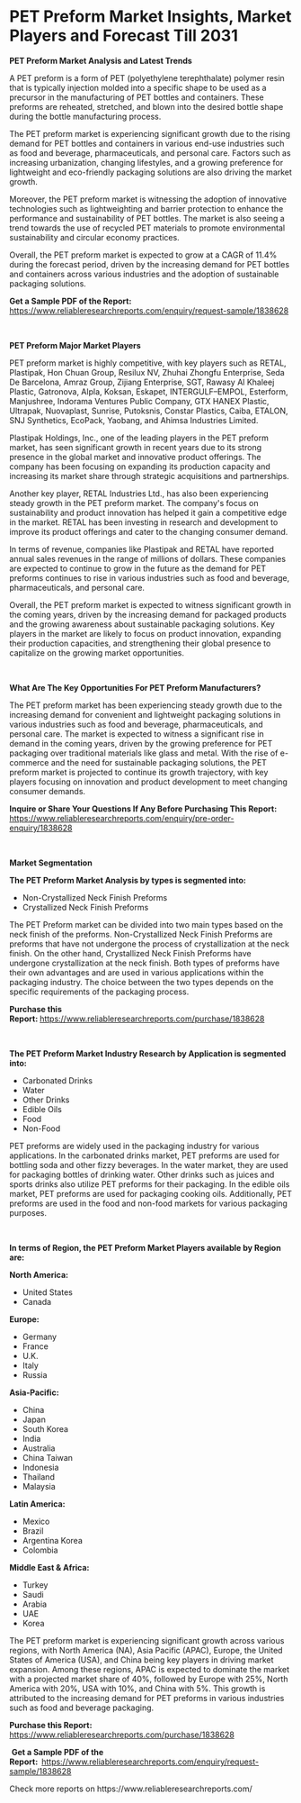 <p><h1>PET Preform Market Insights, Market Players and Forecast Till 2031</h1></p><p><strong>PET Preform Market Analysis and Latest Trends</strong></p>
<p><p>A PET preform is a form of PET (polyethylene terephthalate) polymer resin that is typically injection molded into a specific shape to be used as a precursor in the manufacturing of PET bottles and containers. These preforms are reheated, stretched, and blown into the desired bottle shape during the bottle manufacturing process.</p><p>The PET preform market is experiencing significant growth due to the rising demand for PET bottles and containers in various end-use industries such as food and beverage, pharmaceuticals, and personal care. Factors such as increasing urbanization, changing lifestyles, and a growing preference for lightweight and eco-friendly packaging solutions are also driving the market growth.</p><p>Moreover, the PET preform market is witnessing the adoption of innovative technologies such as lightweighting and barrier protection to enhance the performance and sustainability of PET bottles. The market is also seeing a trend towards the use of recycled PET materials to promote environmental sustainability and circular economy practices.</p><p>Overall, the PET preform market is expected to grow at a CAGR of 11.4% during the forecast period, driven by the increasing demand for PET bottles and containers across various industries and the adoption of sustainable packaging solutions.</p></p>
<p><strong>Get a Sample PDF of the Report:&nbsp;</strong> <a href="https://www.reliableresearchreports.com/enquiry/request-sample/1838628">https://www.reliableresearchreports.com/enquiry/request-sample/1838628</a></p>
<p>&nbsp;</p>
<p><strong>PET Preform Major Market Players</strong></p>
<p><p>PET preform market is highly competitive, with key players such as RETAL, Plastipak, Hon Chuan Group, Resilux NV, Zhuhai Zhongfu Enterprise, Seda De Barcelona, Amraz Group, Zijiang Enterprise, SGT, Rawasy Al Khaleej Plastic, Gatronova, Alpla, Koksan, Eskapet, INTERGULF–EMPOL, Esterform, Manjushree, Indorama Ventures Public Company, GTX HANEX Plastic, Ultrapak, Nuovaplast, Sunrise, Putoksnis, Constar Plastics, Caiba, ETALON, SNJ Synthetics, EcoPack, Yaobang, and Ahimsa Industries Limited.</p><p>Plastipak Holdings, Inc., one of the leading players in the PET preform market, has seen significant growth in recent years due to its strong presence in the global market and innovative product offerings. The company has been focusing on expanding its production capacity and increasing its market share through strategic acquisitions and partnerships.</p><p>Another key player, RETAL Industries Ltd., has also been experiencing steady growth in the PET preform market. The company's focus on sustainability and product innovation has helped it gain a competitive edge in the market. RETAL has been investing in research and development to improve its product offerings and cater to the changing consumer demand.</p><p>In terms of revenue, companies like Plastipak and RETAL have reported annual sales revenues in the range of millions of dollars. These companies are expected to continue to grow in the future as the demand for PET preforms continues to rise in various industries such as food and beverage, pharmaceuticals, and personal care.</p><p>Overall, the PET preform market is expected to witness significant growth in the coming years, driven by the increasing demand for packaged products and the growing awareness about sustainable packaging solutions. Key players in the market are likely to focus on product innovation, expanding their production capacities, and strengthening their global presence to capitalize on the growing market opportunities.</p></p>
<p>&nbsp;</p>
<p><strong>What Are The Key Opportunities For PET Preform Manufacturers?</strong></p>
<p><p>The PET preform market has been experiencing steady growth due to the increasing demand for convenient and lightweight packaging solutions in various industries such as food and beverage, pharmaceuticals, and personal care. The market is expected to witness a significant rise in demand in the coming years, driven by the growing preference for PET packaging over traditional materials like glass and metal. With the rise of e-commerce and the need for sustainable packaging solutions, the PET preform market is projected to continue its growth trajectory, with key players focusing on innovation and product development to meet changing consumer demands.</p></p>
<p><strong>Inquire or Share Your Questions If Any Before Purchasing This Report:</strong> <a href="https://www.reliableresearchreports.com/enquiry/pre-order-enquiry/1838628">https://www.reliableresearchreports.com/enquiry/pre-order-enquiry/1838628</a></p>
<p>&nbsp;</p>
<p><strong>Market Segmentation</strong></p>
<p><strong>The PET Preform Market Analysis by types is segmented into:</strong></p>
<p><ul><li>Non-Crystallized Neck Finish Preforms</li><li>Crystallized Neck Finish Preforms</li></ul></p>
<p><p>The PET Preform market can be divided into two main types based on the neck finish of the preforms. Non-Crystallized Neck Finish Preforms are preforms that have not undergone the process of crystallization at the neck finish. On the other hand, Crystallized Neck Finish Preforms have undergone crystallization at the neck finish. Both types of preforms have their own advantages and are used in various applications within the packaging industry. The choice between the two types depends on the specific requirements of the packaging process.</p></p>
<p><strong>Purchase this Report:&nbsp;</strong><a href="https://www.reliableresearchreports.com/purchase/1838628">https://www.reliableresearchreports.com/purchase/1838628</a></p>
<p>&nbsp;</p>
<p><strong>The PET Preform Market Industry Research by Application is segmented into:</strong></p>
<p><ul><li>Carbonated Drinks</li><li>Water</li><li>Other Drinks</li><li>Edible Oils</li><li>Food</li><li>Non-Food</li></ul></p>
<p><p>PET preforms are widely used in the packaging industry for various applications. In the carbonated drinks market, PET preforms are used for bottling soda and other fizzy beverages. In the water market, they are used for packaging bottles of drinking water. Other drinks such as juices and sports drinks also utilize PET preforms for their packaging. In the edible oils market, PET preforms are used for packaging cooking oils. Additionally, PET preforms are used in the food and non-food markets for various packaging purposes.</p></p>
<p>&nbsp;</p>
<p><strong>In terms of Region, the PET Preform Market Players available by Region are:</strong></p>
<p>
    <p> <strong> North America: </strong>
        <ul>
            <li>United States</li>
            <li>Canada</li>
        </ul>
        </p> 
    <p> <strong> Europe: </strong>
        <ul>
            <li>Germany</li>
            <li>France</li>
            <li>U.K.</li>
            <li>Italy</li>
            <li>Russia</li>
        </ul>
        </p> 
    <p> <strong> Asia-Pacific: </strong>
        <ul>
            <li>China</li>
            <li>Japan</li>
            <li>South Korea</li>
            <li>India</li>
            <li>Australia</li>
            <li>China Taiwan</li>
            <li>Indonesia</li>
            <li>Thailand</li>
            <li>Malaysia</li>
        </ul>
        </p> 
    <p> <strong> Latin America: </strong>
        <ul>
            <li>Mexico</li>
            <li>Brazil</li>
            <li>Argentina Korea</li>
            <li>Colombia</li>
        </ul>
        </p> 
    <p> <strong> Middle East & Africa: </strong>
        <ul>
            <li>Turkey</li>
            <li>Saudi</li>
            <li>Arabia</li>
            <li>UAE</li>
            <li>Korea</li>
        </ul>
    </p>
    </p>
<p><p>The PET preform market is experiencing significant growth across various regions, with North America (NA), Asia Pacific (APAC), Europe, the United States of America (USA), and China being key players in driving market expansion. Among these regions, APAC is expected to dominate the market with a projected market share of 40%, followed by Europe with 25%, North America with 20%, USA with 10%, and China with 5%. This growth is attributed to the increasing demand for PET preforms in various industries such as food and beverage packaging.</p></p>
<p><strong>Purchase this Report: </strong><a href="https://www.reliableresearchreports.com/purchase/1838628">https://www.reliableresearchreports.com/purchase/1838628</a></p>
<p>&nbsp;<strong>Get a Sample PDF of the Report:&nbsp;&nbsp;</strong><a href="https://www.reliableresearchreports.com/enquiry/request-sample/1838628">https://www.reliableresearchreports.com/enquiry/request-sample/1838628</a></p>
<p><strong></strong></p>
<p>Check more reports on https://www.reliableresearchreports.com/</p>